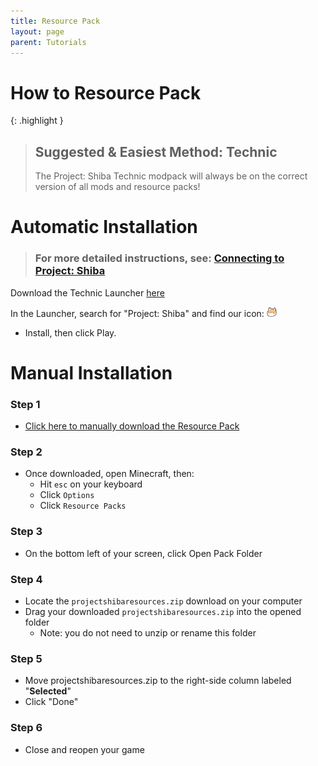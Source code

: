 ```yaml
---
title: Resource Pack
layout: page
parent: Tutorials
---
```


# How to Resource Pack

{: .highlight }
> ## Suggested & Easiest Method: Technic
> The Project: Shiba Technic modpack will always be on the correct version of all mods and resource packs!

# Automatic Installation

> ### For more detailed instructions, see: [Connecting to Project: Shiba](https://wiki.projectshiba.com/tutorials/connecting_to_the_server)

Download the Technic Launcher [here](https://www.technicpack.net/download)

In the Launcher, search for "Project: Shiba" and find our icon: <img src="/images/small_shiba_icon.png" width="16" height="16">

- Install, then click Play.

# Manual Installation

### Step 1

- [Click here to manually download the Resource Pack](https://modpack.us-east-1.linodeobjects.com/projectshibaresources.zip)

### Step 2

- Once  downloaded, open Minecraft, then:
  - Hit `esc` on your keyboard
  - Click `Options` 
  - Click `Resource Packs`

### Step 3

- On the bottom left of your screen, click Open Pack Folder

### Step 4

- Locate the `projectshibaresources.zip` download on your computer
- Drag your downloaded `projectshibaresources.zip` into the opened folder
  - Note: you do not need to unzip or rename this folder

### Step 5

- Move projectshibaresources.zip to the right-side column labeled "**Selected**"
- Click "Done"

### Step 6

- Close and reopen your game 